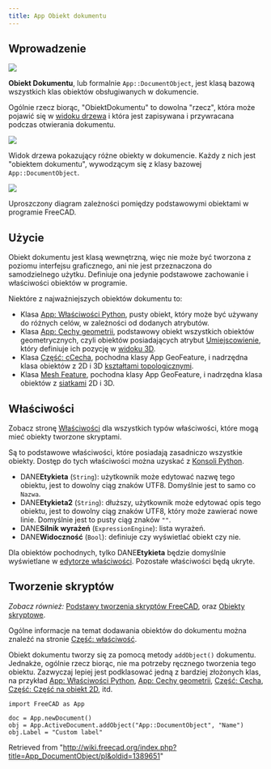 ```yaml
---
title: App Obiekt dokumentu
---
```


## Wprowadzenie

![](/images/Px.svg)

**Obiekt Dokumentu**, lub formalnie `App::DocumentObject`, jest klasą bazową wszystkich klas obiektów obsługiwanych w dokumencie.

Ogólnie rzecz biorąc, "ObiektDokumentu" to dowolna "rzecz", która może pojawić się w [widoku drzewa](/Tree_view/pl "Tree view/pl") i która jest zapisywana i przywracana podczas otwierania dokumentu.

![](/images/App_DocumentObject_example.png)

Widok drzewa pokazujący różne obiekty w dokumencie. Każdy z nich jest "obiektem dokumentu", wywodzącym się z klasy bazowej `App::DocumentObject`.

![](/images/FreeCAD_core_objects.svg)

Uproszczony diagram zależności pomiędzy podstawowymi obiektami w programie FreeCAD.

## Użycie

Obiekt dokumentu jest klasą wewnętrzną, więc nie może być tworzona z poziomu interfejsu graficznego, ani nie jest przeznaczona do samodzielnego użytku. Definiuje ona jedynie podstawowe zachowanie i właściwości obiektów w programie.

Niektóre z najważniejszych obiektów dokumentu to:

- Klasa [App: Właściwości Python](/App_FeaturePython/pl "App FeaturePython/pl"), pusty obiekt, który może być używany do różnych celów, w zależności od dodanych atrybutów.
- Klasa [App: Cechy geometrii](/App_GeoFeature/pl "App GeoFeature/pl"), podstawowy obiekt wszystkich obiektów geometrycznych, czyli obiektów posiadających atrybut [Umiejscowienie](/Placement/pl "Placement/pl"), który definiuje ich pozycję w [widoku 3D](/3D_view/pl "3D view/pl").
- Klasa [Część: cCecha](/Part_Feature/pl "Part Feature/pl"), pochodna klasy App GeoFeature, i nadrzędna klasa obiektów z 2D i 3D [kształtami topologicznymi](/Part_TopoShape/pl "Part TopoShape/pl").
- Klasa [Mesh Feature](/Mesh_Feature/pl "Mesh Feature/pl"), pochodna klasy App GeoFeature, i nadrzędna klasa obiektów z [siatkami](/Mesh_MeshObject/pl "Mesh MeshObject/pl") 2D i 3D.

## Właściwości

Zobacz stronę [Właściwości](/Property/pl "Property/pl") dla wszystkich typów właściwości, które mogą mieć obiekty tworzone skryptami.

Są to podstawowe właściwości, które posiadają zasadniczo wszystkie obiekty. Dostęp do tych właściwości można uzyskać z [Konsoli Python](/Python_console/pl "Python console/pl").

- DANE**Etykieta** (`String`): użytkownik może edytować nazwę tego obiektu, jest to dowolny ciąg znaków UTF8. Domyślnie jest to samo co `Nazwa`.
- DANE**Etykieta2** (`String`): dłuższy, użytkownik może edytować opis tego obiektu, jest to dowolny ciąg znaków UTF8, który może zawierać nowe linie. Domyślnie jest to pusty ciąg znaków `""`.
- DANE**Silnik wyrażeń** (`ExpressionEngine`): lista wyrażeń.
- DANE**Widoczność** (`Bool`): definiuje czy wyświetlać obiekt czy nie.

Dla obiektów pochodnych, tylko DANE**Etykieta** będzie domyślnie wyświetlane w [edytorze właściwości](/Property_editor/pl "Property editor/pl"). Pozostałe właściwości będą ukryte.

## Tworzenie skryptów

_Zobacz również:_ [Podstawy tworzenia skryptów FreeCAD](/FreeCAD_Scripting_Basics/pl "FreeCAD Scripting Basics/pl"), oraz [Obiekty skryptowe](/Scripted_objects/pl "Scripted objects/pl").

Ogólne informacje na temat dodawania obiektów do dokumentu można znaleźć na stronie [Część: właściwość](/Part_Feature/pl "Part Feature/pl").

Obiekt dokumentu tworzy się za pomocą metody `addObject()` dokumentu. Jednakże, ogólnie rzecz biorąc, nie ma potrzeby ręcznego tworzenia tego obiektu. Zazwyczaj lepiej jest podklasować jedną z bardziej złożonych klas, na przykład [App: Właściwości Python](/App_FeaturePython/pl "App FeaturePython/pl"), [App: Cechy geometrii](/App_GeoFeature/pl "App GeoFeature/pl"), [Część: Cecha](/Part_Feature/pl "Part Feature/pl"), [Część: Część na obiekt 2D](/Part_Part2DObject/pl "Part Part2DObject/pl"), itd.

```
import FreeCAD as App

doc = App.newDocument()
obj = App.ActiveDocument.addObject("App::DocumentObject", "Name")
obj.Label = "Custom label"

```

Retrieved from "<http://wiki.freecad.org/index.php?title=App_DocumentObject/pl&oldid=1389651>"

